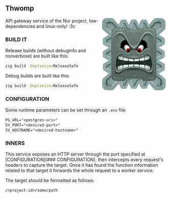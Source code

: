 ## Thwomp

<img src="./docs/media/thwomp.webp" alt="super mario thwomp"
align="right" width="200" />

API gateway service of the Nur project, low-dependencies and
linux-only! :3c

### BUILD IT

Release builds (without debuginfo and nonverbose) are built like this:

```sh
zig build -Doptimize=ReleaseSafe
```

Debug builds are built like this:

```sh
zig build -Doptimize=ReleaseSafe
```

### CONFIGURATION

Some runtime parameters can be set through an `.env` file:

```
PG_URL="<postgres-uri>"
SV_PORT="<desired-port>"
SV_HOSTNAME="<desired-hostname>"
```

### INNERS

This service exposes an HTTP server through the port specified at
[CONFIGURATION](### CONFIGURATION), then intercepts every request's
headers to capture the target. Once it has found the function
information related to that target it forwards the whole request to a
worker service.

The target should be formatted as follows:

```
/<project-id>/some/path
```


